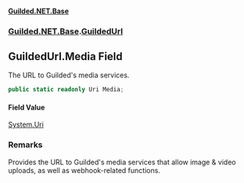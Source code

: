 
#### [Guilded.NET.Base](Guilded_NET_Base 'Guilded.NET.Base')
### [Guilded.NET.Base](Guilded_NET_Base#Guilded_NET_Base 'Guilded.NET.Base').[GuildedUrl](GuildedUrl 'Guilded.NET.Base.GuildedUrl')
## GuildedUrl.Media Field

The URL to Guilded's media services.
```csharp
public static readonly Uri Media;
```


#### Field Value
[System.Uri](https://docs.microsoft.com/en-us/dotnet/api/System.Uri 'System.Uri')

### Remarks
  
Provides the URL to Guilded's media services that allow image & video uploads, as well as webhook-related functions.